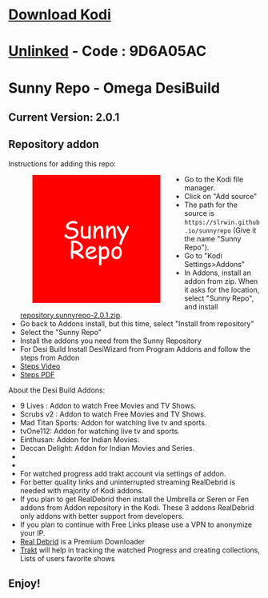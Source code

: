 # <a href="https://kodi.tv/download" target="_blank" rel="noopener noreferrer">Download Kodi</a>

# <a href="https://unlinked.link/" target="_blank" rel="noopener noreferrer">Unlinked</a> - Code : 9D6A05AC

# Sunny Repo - Omega DesiBuild

## Current Version: 2.0.1

## Repository addon

Instructions for adding this repo:

<img align="left" src="icon.png" width="256" hspace="48" title="Sunny Kodi Repository">

<p align="right">
  <ul>
    <li>Go to the Kodi file manager.</li>
    <li>Click on "Add source"</li>
    <li>The path for the source is <code>https://slrwin.github.io/sunnyrepo</code> (Give it the name "Sunny Repo").</li>
    <li>Go to "Kodi Settings>Addons"</li>
    <li>In Addons, install an addon from zip.  When it asks for the location, select "Sunny Repo", and install <a href="repository.sunnyrepo-2.0.1.zip">repository.sunnyrepo-2.0.1.zip</a>.</li>
    <li>Go back to Addons install, but this time, select "Install from repository"</li>
    <li>Select the "Sunny Repo"</li>
    <li>Install the addons you need from the Sunny Repository</li>    
    <li>For Desi Build Install DesiWizard from Program Addons and follow the steps from Addon</li>
    <li><a href="https://www.dropbox.com/s/gdevpul9ff3xgzk/Desi%20Build%20Installation.mp4?dl=0" target="_blank" rel="noopener noreferrer">Steps Video</a></li>
    <li><a href="https://www.dropbox.com/s/ju3egpfdnhv976m/Desi%20Build%20Installation.pdf?dl=0" target="_blank" rel="noopener noreferrer">Steps PDF</a></li>
  </ul>
</p>

About the Desi Build Addons:

<p>
<ul>
 <li>9 Lives : Addon to watch Free Movies and TV Shows.</li>
<li>Scrubs v2 : Addon to watch Free Movies and TV Shows.</li>
<li>Mad Titan Sports: Addon for watching live tv and sports.</li>
<li>tvOne112: Addon for watching live tv and sports.</li>
<li>Einthusan: Addon for Indian Movies.</li>
<li>Deccan Delight: Addon for Indian Movies and Series.</li>
<li></li>
<li></li>
<li>For watched progress add trakt account via settings of addon.</li>
<li>For better quality links and uninterrupted streaming RealDebrid is needed with majority of Kodi addons.</li>
<li>If you plan to get RealDebrid then install the Umbrella or Seren or Fen addons from Addon repository in the Kodi. These 3 addons RealDebrid only addons with better support from developers.</li>
<li>If you plan to continue with Free Links please use a VPN to anonymize your IP.</li>
<li><a href="http://real-debrid.com/?id=3069892" target="_blank" rel="noopener noreferrer">Real Debrid</a> is a Premium Downloader</li>
<li><a href="https://trakt.tv/" target="_blank" rel="noopener noreferrer">Trakt</a> will help in tracking the watched Progress and creating collections, Lists of users favorite shows</li>
</ul>
</p>

## Enjoy!
